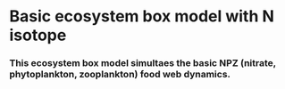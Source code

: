 # Basic ecosystem box model with N isotope

### This ecosystem box model simultaes the basic NPZ (nitrate, phytoplankton, zooplankton) food web dynamics.
